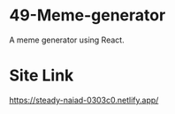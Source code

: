 # 49-Meme-generator
 A meme generator using React.

# Site Link
https://steady-naiad-0303c0.netlify.app/
